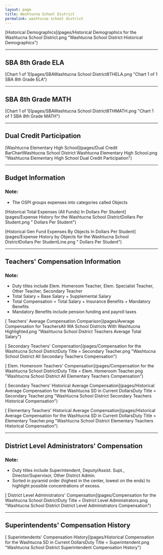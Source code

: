 ```yaml
---
layout: page
title: Washtucna School District
permalink: washtucna school district
---
```



[Historical Demographics](pages/Historical Demographics for the Washtucna School District.png "Washtucna School District Historical Demographics")

___

## SBA 8th Grade ELA

[Chart 1 of 1](pages/SBAWashtucna School District8THELA.png "Chart 1 of 1 SBA 8th Grade ELA")


___

## SBA 8th Grade MATH

[Chart 1 of 1](pages/SBAWashtucna School District8THMATH.png "Chart 1 of 1 SBA 8th Grade MATH")


___

## Dual Credit Participation

[Washtucna Elementary High School](pages/Dual Credit BarChartWashtucna School District Washtucna Elementary High School.png "Washtucna Elementary High School Dual Credit Participation")


___

## Budget Information
### Note:
- The OSPI groups expenses into categories called Objects

[Historical Total Expenses (All Funds) In Dollars Per Student](pages/Expense History for the Washtucna School DistrictDollars Per Student.png " Dollars Per Student")

[Historical Gen Fund Expenses By Objects In Dollars Per Student](pages/Expense History by Objects for the Washtucna School DistrictDollars Per StudentLine.png " Dollars Per Student")


___

## Teachers' Compensation Information
### Note:
- Duty titles include Elem. Homeroom Teacher, Elem. Specialist Teacher, Other Teacher, Secondary Teacher
- Total Salary = Base Salary + Supplemental Salary
- Total Compensation = Total Salary + Insurance Benefits + Mandatory Benefits
- Mandatory Benefits include pension funding and payroll taxes

[ Teachers' Average Compensation Comparison](pages/Average Compensation for TeachersAll WA School Districts With Washtucna Highlighted.png "Washtucna School District Teachers Average Total Salary")

[ Secondary Teachers' Compensation](pages/Compensation for the Washtucna School DistrictDuty Title = Secondary Teacher.png "Washtucna School District All Secondary Teachers Compensation")

[ Elem. Homeroom Teachers' Compensation](pages/Compensation for the Washtucna School DistrictDuty Title = Elem. Homeroom Teacher.png "Washtucna School District All Elementary Teachers Compensation")

[ Secondary Teachers' Historical Average Compensation](pages/Historical Average Compensation for the Washtucna SD in Current DollarsDuty Title = Secondary Teacher.png "Washtucna School District Secondary Teachers Historical Compensation")

[ Elementary Teachers' Historical Average Compensation](pages/Historical Average Compensation for the Washtucna SD in Current DollarsDuty Title = Elementary Teacher.png "Washtucna School District Elementary Teachers Historical Compensation")


___

## District Level Administrators' Compensation

### Note:
- Duty titles include Superintendent, Deputy/Assist. Supt., Director/Supervisor, Other District Admin.
- Sorted in pyramid order (highest in the center, lowest on the ends) to highlight possible concentrations of excess.

[ District Level Administrators' Compensation](pages/Compensation for the Washtucna School DistrictDuty Title = District Level Administrators.png "Washtucna School District District Level Administrators Compensation")


___

## Superintendents' Compensation History

[ Superintendents' Compensation History](pages/Historical Compensation for the Washtucna SD in Current DollarsDuty Title = Superintendent.png "Washtucna School District Superintendent Compensation History")

